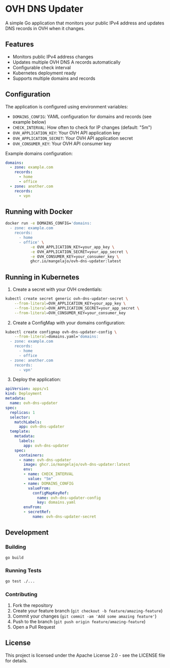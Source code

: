 # OVH DNS Updater

A simple Go application that monitors your public IPv4 address and updates DNS records in OVH when it changes.

## Features

- Monitors public IPv4 address changes
- Updates multiple OVH DNS A records automatically
- Configurable check interval
- Kubernetes deployment ready
- Supports multiple domains and records

## Configuration

The application is configured using environment variables:

- `DOMAINS_CONFIG`: YAML configuration for domains and records (see example below)
- `CHECK_INTERVAL`: How often to check for IP changes (default: "5m")
- `OVH_APPLICATION_KEY`: Your OVH API application key
- `OVH_APPLICATION_SECRET`: Your OVH API application secret
- `OVH_CONSUMER_KEY`: Your OVH API consumer key

Example domains configuration:
```yaml
domains:
  - zone: example.com
    records:
      - home
      - office
  - zone: another.com
    records:
      - vpn
```

## Running with Docker

```bash
docker run -e DOMAINS_CONFIG='domains:
  - zone: example.com
    records:
      - home
      - office' \
           -e OVH_APPLICATION_KEY=your_app_key \
           -e OVH_APPLICATION_SECRET=your_app_secret \
           -e OVH_CONSUMER_KEY=your_consumer_key \
           ghcr.io/mangelajo/ovh-dns-updater:latest
```

## Running in Kubernetes

1. Create a secret with your OVH credentials:
```bash
kubectl create secret generic ovh-dns-updater-secret \
    --from-literal=OVH_APPLICATION_KEY=your_app_key \
    --from-literal=OVH_APPLICATION_SECRET=your_app_secret \
    --from-literal=OVH_CONSUMER_KEY=your_consumer_key
```

2. Create a ConfigMap with your domains configuration:
```bash
kubectl create configmap ovh-dns-updater-config \
    --from-literal=domains.yaml='domains:
  - zone: example.com
    records:
      - home
      - office
  - zone: another.com
    records:
      - vpn'
```

3. Deploy the application:
```yaml
apiVersion: apps/v1
kind: Deployment
metadata:
  name: ovh-dns-updater
spec:
  replicas: 1
  selector:
    matchLabels:
      app: ovh-dns-updater
  template:
    metadata:
      labels:
        app: ovh-dns-updater
    spec:
      containers:
      - name: ovh-dns-updater
        image: ghcr.io/mangelajo/ovh-dns-updater:latest
        env:
        - name: CHECK_INTERVAL
          value: "5m"
        - name: DOMAINS_CONFIG
          valueFrom:
            configMapKeyRef:
              name: ovh-dns-updater-config
              key: domains.yaml
        envFrom:
        - secretRef:
            name: ovh-dns-updater-secret
```

## Development

### Building

```bash
go build
```

### Running Tests

```bash
go test ./...
```

### Contributing

1. Fork the repository
2. Create your feature branch (`git checkout -b feature/amazing-feature`)
3. Commit your changes (`git commit -am 'Add some amazing feature'`)
4. Push to the branch (`git push origin feature/amazing-feature`)
5. Open a Pull Request

## License

This project is licensed under the Apache License 2.0 - see the LICENSE file for details.